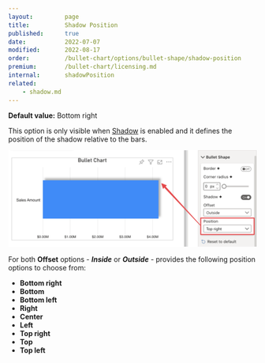 ```yaml
---
layout:         page
title:          Shadow Position
published:      true
date:           2022-07-07
modified:   	2022-08-17
order:          /bullet-chart/options/bullet-shape/shadow-position
premium:        /bullet-chart/licensing.md
internal:       shadowPosition
related:
    - shadow.md
---
```


**Default value:** Bottom right

This option is only visible when [Shadow](shadow.md) is enabled and it defines the position of the shadow relative to the bars. 

<img src="images/bullet-shape-shadow-position.png" width="700">

For both **Offset** options - ***Inside*** or ***Outside*** - provides the following position options to choose from:

- **Bottom right**  
- **Bottom**
- **Bottom left** 
- **Right**
- **Center**
- **Left**
- **Top right**  
- **Top**
- **Top left** 